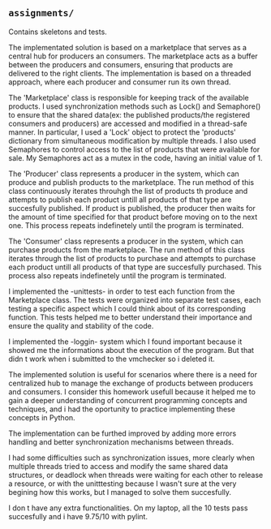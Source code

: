 ## `assignments/`

Contains skeletons and tests.

The implementated solution is based on a marketplace that serves as a central hub
for producers an consumers. The marketplace acts as a buffer between the producers and consumers, ensuring that products are delivered to the right clients. The implementation is based on a threaded approach, where each producer and consumer run its own thread.

The 'Marketplace' class is responsible for keeping track of the available
products. I used synchronization methods such as Lock() and Semaphore() to ensure that the shared data(ex: the published products/the registered consumers and producers) are accessed and modified in a thread-safe manner. In particular, I used a 'Lock' object to protect the 'products' dictionary from simultaneous modification by multiple threads. I also used Semaphores to control access to the list of products that were available for sale. My Semaphores act as a mutex in the code, having an initial value of 1.

The 'Producer' class represents a producer in the system, which can produce and
publish products to the marketplace. The run method of this class continuously iterates throuhgh the list of products th produce and attempts to publish each product untill all products of that type are succesfully published. If product is published, the producer then waits for the amount of time specified for that product before moving on to the next one. This process repeats indefinetely until the program is terminated.

The 'Consumer' class represents a producer in the system, which can purchase
products from the marketplace. The run method of this class iterates through the list of products to purchase and attempts to purchase each product untill all products of that type are succesfully purchased. This process also repeats indefinetely until the program is terminated.

I implemented the -unittests- in order to test each function from the
Marketplace class. The tests were organized into separate test cases, each testing a specific aspect which I could think about of its corresponding function. This tests helped me to better understand their importance and ensure the quality and stability of the code.

I implemented the -loggin- system which I found important because it showed me the
informations about the execution of the program. But that didn t work when i submitted to the vmchecker so i deleted it.

The implemented solution is useful for scenarios where there is a need for
centralized hub to manage the exchange of products between producers and consumers. I consider this homework usefull because it helped me to gain a deeper understanding of concurrent programming concepts and techniques, and i had the oportunity to practice implementing these concepts in Python.

The implementation can be furthed improved by adding more errors handling and
better synchronization mechanisms between threads.

I had some difficulties such as synchronization issues, more clearly when multiple
threads tried to access and modify the same shared data structures, or deadlock when threads were waiting for each other to release a resource, or with the unitttesting because I wasn't sure at the very begining how this works, but I managed to solve them succesfully.

I don t have any extra functionalities. On my laptop, all 
the 10 tests pass succesfully and i have 9.75/10 with pylint.
